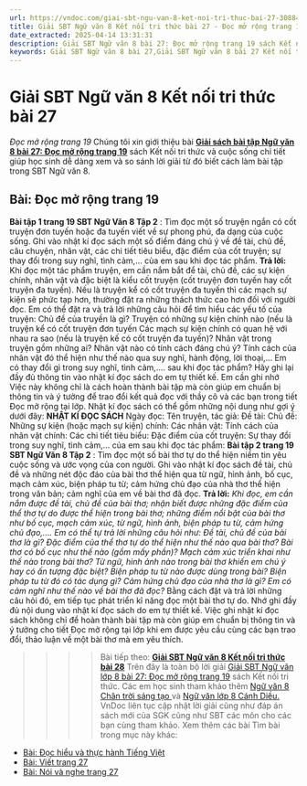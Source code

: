 ```yaml
---
url: https://vndoc.com/giai-sbt-ngu-van-8-ket-noi-tri-thuc-bai-27-308848
title: Giải SBT Ngữ văn 8 Kết nối tri thức bài 27 - Đọc mở rộng trang 19 - VnDoc.com
date_extracted: 2025-04-14 13:31:31
description: Giải SBT Ngữ văn 8 bài 27: Đọc mở rộng trang 19 sách Kết nối tri thức có đáp án chi tiết cho các bạn cùng tham khảo.
keywords: Giải SBT Ngữ văn 8 bài 27,Giải SBT Ngữ văn 8 bài 27 Kết nối tri thức,Giải sách bài tập Ngữ văn KNTT lớp 8,Ngữ văn lớp 8 Kết nối tri thức,giải bài tập ngữ văn lớp 8,bài Đọc mở rộng trang 19,giải SBT ngữ văn 8 KNTT trang 19
---
```


# Giải SBT Ngữ văn 8 Kết nối tri thức bài 27
 _Đọc mở rộng trang 19_
Chúng tôi xin giới thiệu bài [**Giải sách bài tập Ngữ văn 8 bài 27: Đọc mở rộng trang 19**](<https://vndoc.com/giai-sbt-ngu-van-8-ket-noi-tri-thuc-bai-27-308848>) sách Kết nối tri thức và cuộc sống chi tiết giúp học sinh dễ dàng xem và so sánh lời giải từ đó biết cách làm bài tập trong SBT Ngữ văn 8.
## **Bài: Đọc mở rộng trang 19**
**Bài tập 1 trang 19 SBT Ngữ Văn 8 Tập 2** : Tìm đọc một số truyện ngắn có cốt truyện đơn tuyến hoặc đa tuyến viết về sự phong phú, đa dạng của cuộc sống. Ghi vào nhật kí đọc sách một số điểm đáng chú ý về đề tài, chủ đề, câu chuyện, nhân vật, các chi tiết tiêu biểu, đặc điểm của cốt truyện; sự thay đổi trong suy nghĩ, tình cảm,... của em sau khi đọc tác phẩm.
**Trả lời:**
Khi đọc một tác phẩm truyện, em cần nắm bắt để tài, chủ đề, các sự kiện chính, nhân vật và đặc biệt là kiểu cốt truyện \(cốt truyện đơn tuyến hay cốt truyện đa tuyến\). Nếu là truyện kể có cốt truyện đa tuyến thì các mạch sự kiện sẽ phức tạp hơn, thường đặt ra những thách thức cao hơn đối với người đọc. Em có thể đặt ra và trả lời những câu hỏi để tìm hiểu các yếu tố của truyện: Chủ đề của truyền là gì? Truyện có những sự kiện chính nào \(nếu là truyện kể có cốt truyện đơn tuyến Các mạch sự kiện chính có quan hệ với nhau ra sao \(nếu là truyện kế có cốt truyện đa tuyến\)? Nhân vật trong truyện gồm những ai? Nhân vật nào có tính cách đáng chú ý? Tính cách của nhân vật đó thể hiện như thế nào qua suy nghĩ, hành động, lời thoại,... Em có thay đổi gì trong suy nghĩ, tình cảm,.... sau khi đọc tác phẩm?
Hãy ghi lại đầy đủ thông tin vào nhật kí đọc sách do em tự thiết kế. Em cần ghi nhớ Việc này không chỉ là cách hoàn thành bài tập mà còn giúp em chuẩn bị thông tin và ý tưởng để trao đổi kết quả đọc với thầy cô và các bạn trong tiết Đọc mở rộng tại lớp. Nhật kí đọc sách có thể gồm những nội dung như gợi ý dưới đây:
**NHẬT KÍ ĐỌC SÁCH**
Ngày đọc:
Tên truyện, tác giả:
Đề tài:
Chủ đề:
Những sự kiện \(hoặc mạch sự kiện\) chính:
Các nhân vật:
Tính cách của nhân vật chính:
Các chi tiết tiêu biểu:
Đặc điểm của cốt truyện:
Sự thay đổi trong suy nghĩ, tình cảm,... của em sau khi đọc tác phẩm:
**Bài tập 2 trang 19 SBT Ngữ Văn 8 Tập 2** : Tìm đọc một số bài thơ tự do thể hiện niềm tin yêu cuộc sống và ước vọng của con người. Ghi vào nhật kí đọc sách đề tài, chủ đề và những nét độc đáo của bài thơ thể hiện qua từ ngữ, hình ảnh, bố cục, mạch cảm xúc, biện pháp tu từ; cảm hứng chủ đạo của nhà thơ thể hiện trong văn bản; cảm nghĩ của em về bài thơ đã đọc.
**Trả lời:**
_Khi đọc, em cần nắm được đề tài, chủ đề của bài thơ; nhận biết được những đặc điểm của thể thơ tự do được thể hiện trong bài thơ; những điểm nổi bật của bài thơ như bố cục, mạch cảm xúc, từ ngữ, hình ảnh, biện pháp tu từ, cảm hứng chủ đạo,.... Em có thể tự trả lời những câu hỏi như: Đề tài, chủ đề của bài thơ là gì? Đặc điểm của thể thơ tự do thể hiện như thế nào qua bài thơ? Bài thơ có bố cục như thế nào \(gồm mấy phần\)? Mạch cảm xúc triển khai như thế nào trong bài thơ? Từ ngữ, hình ảnh nào trong bài thơ khiến em chú ý hay có ấn tượng đặc biệt? Biện pháp tu từ nào được dùng trong bài? Biện pháp tu từ đó có tác dụng gì? Cảm hứng chủ đạo của nhà thơ là gì? Em có cảm nghĩ như thế nào về bài thơ đã đọc?_
Bằng cách đặt và trả lời những câu hỏi đó, em tiếp tục phát triển kĩ năng đọc một bài thơ tự do. Nhớ ghi đầy đủ nội dung vào nhật kí đọc sách do em tự thiết kế. Việc ghi nhật kí đọc sách không chỉ để hoàn thành bài tập mà còn giúp em chuẩn bị thông tin và ý tưởng cho tiết Đọc mở rộng tại lớp khi em được yêu cầu cùng các bạn trao đổi, thảo luận về một bài thơ mà em yêu thích.
>>>> Bài tiếp theo: **[Giải SBT Ngữ văn 8 Kết nối tri thức bài 28](<https://vndoc.com/giai-sbt-ngu-van-8-ket-noi-tri-thuc-bai-28-308853>)**
Trên đây là toàn bộ lời giải [Giải SBT Ngữ văn lớp 8 bài 27: Đọc mở rộng trang 19](<https://vndoc.com/giai-sbt-ngu-van-8-ket-noi-tri-thuc-bai-27-308848>) sách Kết nối tri thức. Các em học sinh tham khảo thêm [Ngữ văn 8 Chân trời sáng tạo ](<https://vndoc.com/ngu-van-8-chan-troi-sang-tao>)và [Ngữ văn lớp 8 Cánh Diều.](<https://vndoc.com/ngu-van-8-canh-dieu>) VnDoc liên tục cập nhật lời giải cũng như đáp án sách mới của SGK cũng như SBT các môn cho các bạn cùng tham khảo.
Xem thêm các bài Tìm bài trong mục này khác:
  * [Bài: Đọc hiểu và thực hành Tiếng Việt](</giai-sbt-ngu-van-8-ket-noi-tri-thuc-bai-28-308853>)
  * [Bài: Viết trang 27](</giai-sbt-ngu-van-8-ket-noi-tri-thuc-bai-29-308858>)
  * [Bài: Nói và nghe trang 27](</giai-sbt-ngu-van-8-ket-noi-tri-thuc-bai-30-308859>)

